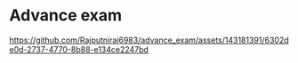 # Advance exam #


https://github.com/Rajputniraj6983/advance_exam/assets/143181391/6302de0d-2737-4770-8b88-e134ce2247bd


